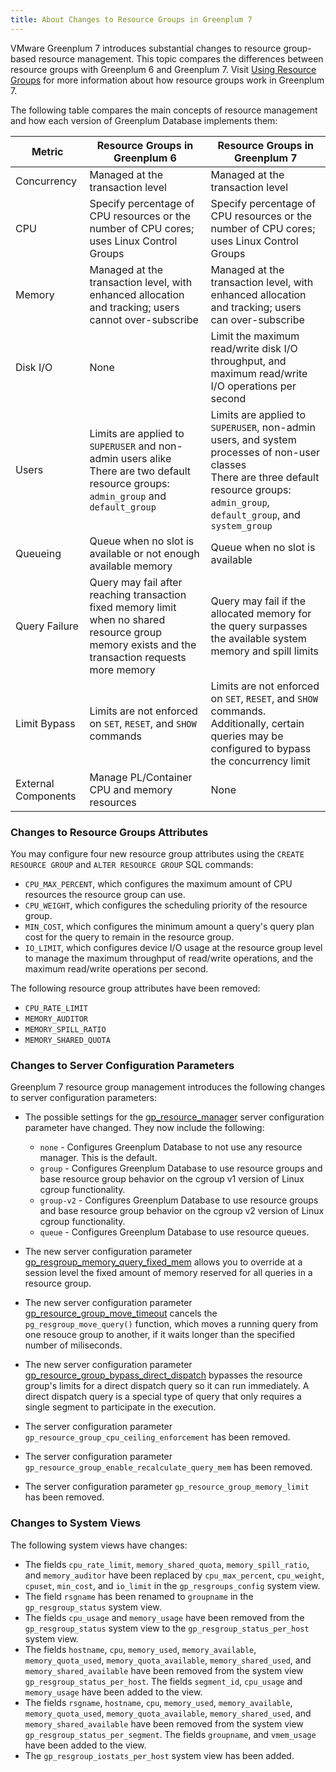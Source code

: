 ```yaml
---
title: About Changes to Resource Groups in Greenplum 7
---
```


VMware Greenplum 7 introduces substantial changes to resource group-based resource management. This topic compares the differences between resource groups with Greenplum 6 and Greenplum 7. Visit [Using Resource Groups](workload_mgmt_resgroups.html) for more information about how resource groups work in Greenplum 7.

The following table compares the main concepts of resource management and how each version of Greenplum Database implements them:

|Metric|Resource Groups in Greenplum 6|Resource Groups in Greenplum 7|
|------|---------------|---------------|
|Concurrency|Managed at the transaction level|Managed at the transaction level|
|CPU|Specify percentage of CPU resources or the number of CPU cores; uses Linux Control Groups|Specify percentage of CPU resources or the number of CPU cores; uses Linux Control Groups|
|Memory|Managed at the transaction level, with enhanced allocation and tracking; users cannot over-subscribe|Managed at the transaction level, with enhanced allocation and tracking; users can over-subscribe|
|Disk I/O|None|Limit the maximum read/write disk I/O throughput, and maximum read/write I/O operations per second|
|Users|Limits are applied to `SUPERUSER` and non-admin users alike<br>There are two default resource groups: `admin_group` and `default_group`|Limits are applied to `SUPERUSER`, non-admin users, and system processes of non-user classes<br>There are three default resource groups: `admin_group`, `default_group`, and `system_group`|
|Queueing|Queue when no slot is available or not enough available memory|Queue when no slot is available|
|Query Failure|Query may fail after reaching transaction fixed memory limit when no shared resource group memory exists and the transaction requests more memory|Query may fail if the allocated memory for the query surpasses the available system memory and spill limits|
|Limit Bypass|Limits are not enforced on `SET`, `RESET`, and `SHOW` commands|Limits are not enforced on `SET`, `RESET`, and `SHOW` commands. Additionally, certain queries may be configured to bypass the concurrency limit|
|External Components|Manage PL/Container CPU and memory resources|None|


### <a id="attributes"></a>Changes to Resource Groups Attributes

You may configure four new resource group attributes using the `CREATE RESOURCE GROUP` and `ALTER RESOURCE GROUP` SQL commands:
- `CPU_MAX_PERCENT`, which configures the maximum amount of CPU resources the resource group can use.
- `CPU_WEIGHT`, which configures the scheduling priority of the resource group.
- `MIN_COST`, which configures the minimum amount a query's query plan cost for the query to remain in the resource group.
- `IO_LIMIT`, which configures device I/O usage at the resource group level to manage the maximum throughput of read/write operations, and the maximum read/write operations per second. 

The following resource group attributes have been removed:
- `CPU_RATE_LIMIT`
- `MEMORY_AUDITOR`
- `MEMORY_SPILL_RATIO`
- `MEMORY_SHARED_QUOTA`

### <a id="gucs"></a>Changes to Server Configuration Parameters

Greenplum 7 resource group management introduces the following changes to server configuration parameters:

- The possible settings for the [gp_resource_manager](../ref_guide/config_params/guc-list.html#gp_resource_manager) server configuration parameter have changed. They now include the following:
    - `none` - Configures Greenplum Database to not use any resource manager. This is the default.
    - `group` - Configures Greenplum Database to use resource groups and base resource group behavior on the cgroup v1 version of Linux cgroup functionality.
    - `group-v2` - Configures Greenplum Database to use resource groups and base resource group behavior on the cgroup v2 version of Linux cgroup functionality.
    - `queue` - Configures Greenplum Database to use resource queues.

- The new server configuration parameter [gp_resgroup_memory_query_fixed_mem](../ref_guide/config_params/guc-list.html#gp_resgroup_memory_query_fixed_mem) allows you to override at a session level the fixed amount of memory reserved for all queries in a resource group.

- The new server configuration parameter [gp_resource_group_move_timeout](../ref_guide/config_params/guc-list.html#gp_resource_group_move_timeout) cancels the `pg_resgroup_move_query()` function, which moves a running query from one resouce group to another, if it waits longer than the specified number of miliseconds.

- The new server configuration parameter [gp_resource_group_bypass_direct_dispatch](../ref_guide/config_params/guc-list.html#gp_resource_group_bypass_direct_dispatch) bypasses the resource group's limits for a direct dispatch query so it can run immediately. A direct dispatch query is a special type of query that only requires a single segment to participate in the execution.

- The server configuration parameter `gp_resource_group_cpu_ceiling_enforcement` has been removed.

- The server configuration parameter `gp_resource_group_enable_recalculate_query_mem` has been removed.

- The server configuration parameter `gp_resource_group_memory_limit` has been removed.

### <a id="views"></a>Changes to System Views

The following system views have changes:

- The fields `cpu_rate_limit`, `memory_shared_quota`, `memory_spill_ratio`, and `memory_auditor` have been replaced by `cpu_max_percent`, `cpu_weight`, `cpuset`, `min_cost`, and `io_limit` in the `gp_resgroups_config` system view.
- The field `rsgname` has been renamed to `groupname` in the `gp_resgroup_status` system view. 
- The fields `cpu_usage` and `memory_usage` have been removed from the `gp_resgroup_status` system view to the `gp_resgroup_status_per_host` system view.
- The fields `hostname`, `cpu`, `memory_used`, `memory_available`, `memory_quota_used`, `memory_quota_available`, `memory_shared_used`, and `memory_shared_available` have been removed from the system view `gp_resgroup_status_per_host`. The fields `segment_id`, `cpu_usage` and `memory_usage` have been added to the view.
- The fields `rsgname`, `hostname`, `cpu`, `memory_used`, `memory_available`, `memory_quota_used`, `memory_quota_available`, `memory_shared_used`, and `memory_shared_available` have been removed from the system view `gp_resgroup_status_per_segment`. The fields `groupname`, and `vmem_usage` have been added to the view.
- The `gp_resgroup_iostats_per_host` system view has been added.
